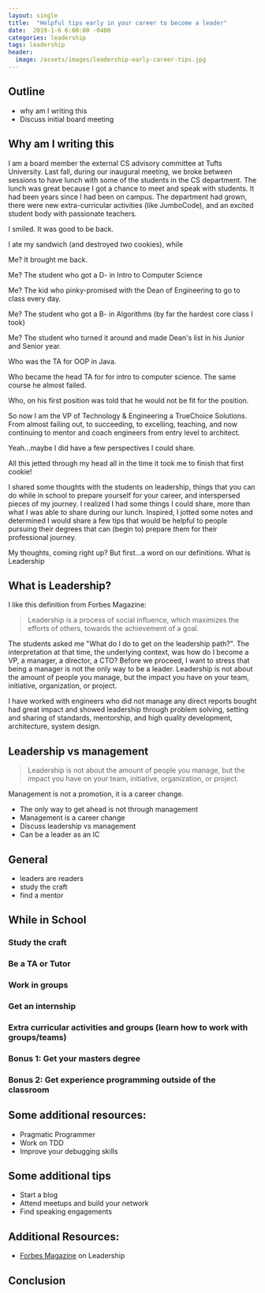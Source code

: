```yaml
---
layout: single
title:  "Helpful tips early in your career to become a leader"
date:  2019-1-6 6:00:00 -0400
categories: leadership
tags: leadership
header:
  image: /assets/images/leadership-early-career-tips.jpg
---
```

## Outline
- why am I writing this
- Discuss initial board meeting

## Why am I writing this
I am a board member the external CS advisory committee at Tufts University.  Last fall, during our inaugural meeting, we broke between sessions to have lunch with some of the students in the CS department.  The lunch was great because I got a chance to meet and speak with students.  It had been years since I had been on campus.  The department had grown, there were new extra-curricular activities (like JumboCode), and an excited student body with passionate teachers.

I smiled. It was good to be back.

I ate my sandwich (and destroyed _two_ cookies), while

Me? It brought me back.

Me? The student who got a D- in Intro to Computer Science

Me? The kid who pinky-promised with the Dean of Engineering to go to class every day.

Me? The student who got a B- in Algorithms (by far the hardest core class I took)

Me? The student who turned it around and made Dean's list in his Junior and Senior year.

Who was the TA for OOP in Java.

Who became the head TA for for intro to computer science. The same course he almost failed.

Who, on his first position was told that he would not be fit for the position.

So now I am the VP of Technology & Engineering a TrueChoice Solutions. From almost failing out, to succeeding, to excelling, teaching, and now continuing to mentor and coach engineers from entry level to architect.

Yeah...maybe I did have a few perspectives I could share.

All this jetted through my head all in the time it took me to finish that first cookie!

I shared some thoughts with the students on leadership, things that you can do while in school to prepare yourself for your career, and interspersed pieces of my journey.  I realized I had some things I could share, more than what I was able to share during our lunch. Inspired, I jotted some notes and determined I would share a few tips that would be helpful to people pursuing their degrees that can (begin to) prepare them for their professional journey.  

My thoughts, coming right up? But first...a word on our definitions.  What is Leadership

## What is Leadership?
I like this definition from Forbes Magazine:
> Leadership is a process of social influence, which maximizes the efforts of others, towards the achievement of a goal.

The students asked me "What do I do to get on the leadership path?". The interpretation at that time, the underlying context, was how do I become a VP, a manager, a director, a CTO? Before we proceed, I want to stress that being a manager is not the only way to be a leader. Leadership is not about the amount of people you manage, but the impact you have on your team, initiative, organization, or project.

I have worked with engineers who did not manage any direct reports bought had great impact and showed leadership through problem solving, setting and sharing of standards, mentorship, and high quality development, architecture, system design.

## Leadership vs management
> Leadership is not about the amount of people you manage, but the impact you have on your team, initiative, organization, or project.

Management is not a promotion, it is a career change.  

- The only way to get ahead is not through management
- Management is a career change
- Discuss leadership vs management
- Can be a leader as an IC

## General
- leaders are readers
- study the craft
- find a mentor

## While in School
### Study the craft

### Be a TA or Tutor

### Work in groups

### Get an internship

### Extra curricular activities and groups (learn how to work with groups/teams)

### Bonus 1: Get your masters degree

### Bonus 2: Get experience programming outside of the classroom

## Some additional resources:
- Pragmatic Programmer
- Work on TDD
- Improve your debugging skills

## Some additional tips
- Start a blog
- Attend meetups and build your network
- Find speaking engagements

## Additional Resources:
- [Forbes Magazine](https://www.forbes.com/sites/kevinkruse/2013/04/09/what-is-leadership/#64088d435b90) on Leadership

## Conclusion
